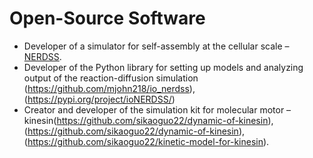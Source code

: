 
# Open-Source Software
- Developer of a simulator for self-assembly at the cellular scale – [NERDSS](https://github.com/mjohn218/NERDSS).
- Developer of the Python library for setting up models and analyzing output of the reaction-diffusion simulation (https://github.com/mjohn218/io_nerdss), (https://pypi.org/project/ioNERDSS/)
- Creator and developer of the simulation kit for molecular motor – kinesin(https://github.com/sikaoguo22/dynamic-of-kinesin), (https://github.com/sikaoguo22/dynamic-of-kinesin), (https://github.com/sikaoguo22/kinetic-model-for-kinesin).
